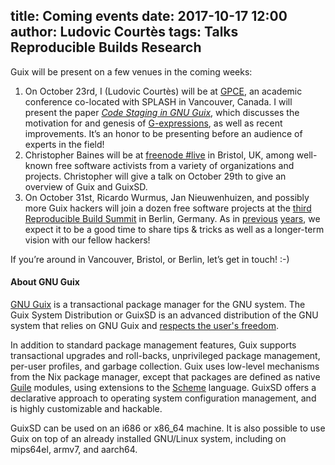 title: Coming events
date: 2017-10-17 12:00
author: Ludovic Courtès
tags: Talks Reproducible Builds Research
---

Guix will be present on a few venues in the coming weeks:

  1. On October 23rd, I (Ludovic Courtès) will be at
     [GPCE](https://conf.researchr.org/track/gpce-2017/gpce-2017-GPCE-2017),
     an academic conference co-located with SPLASH in Vancouver, Canada.
     I will present the paper [_Code Staging in
     GNU Guix_](https://hal.inria.fr/hal-01580582/en), which discusses
     the motivation for and genesis of
     [G-expressions](https://www.gnu.org/software/guix/manual/html_node/G_002dExpressions.html),
     as well as recent improvements.  It’s an honor to be presenting
     before an audience of experts in the field!
  2. Christopher Baines will be at [freenode
     #live](https://freenode.live/) in Bristol, UK, among well-known
     free software activists from a variety of organizations and
     projects.  Christopher will give a talk on October 29th to give an
     overview of Guix and GuixSD.
  3. On October 31st, Ricardo Wurmus, Jan Nieuwenhuizen, and possibly
     more Guix hackers will join a dozen free software projects at the
     [third Reproducible Build
     Summit](https://reproducible-builds.org/events/berlin2017/) in
     Berlin, Germany.  As in
     [previous](/software/guix/news/reproducible-build-summit-2nd-edition.html)
     [years](https://lists.gnu.org/archive/html/guix-devel/2015-12/msg00107.html),
     we expect it to be a good time to share tips & tricks as well as a
     longer-term vision with our fellow hackers!

If you’re around in Vancouver, Bristol, or Berlin, let’s get in touch!
:-)

#### About GNU Guix

[GNU Guix](https://www.gnu.org/software/guix) is a transactional package
manager for the GNU system.  The Guix System Distribution or GuixSD is
an advanced distribution of the GNU system that relies on GNU Guix and
[respects the user's
freedom](https://www.gnu.org/distros/free-system-distribution-guidelines.html).

In addition to standard package management features, Guix supports
transactional upgrades and roll-backs, unprivileged package management,
per-user profiles, and garbage collection.  Guix uses low-level
mechanisms from the Nix package manager, except that packages are
defined as native [Guile](https://www.gnu.org/software/guile) modules,
using extensions to the [Scheme](http://schemers.org) language.  GuixSD
offers a declarative approach to operating system configuration
management, and is highly customizable and hackable.

GuixSD can be used on an i686 or x86_64 machine.  It is also possible to
use Guix on top of an already installed GNU/Linux system, including on
mips64el, armv7, and aarch64.
